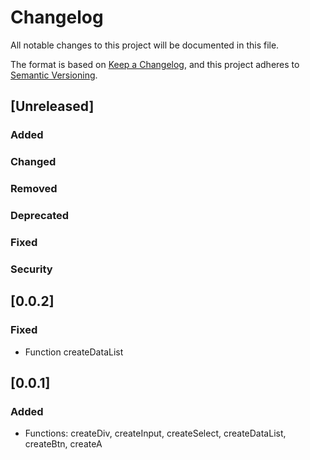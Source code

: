 # Changelog
All notable changes to this project will be documented in this file.

The format is based on [Keep a Changelog](https://keepachangelog.com/en/1.0.0/),
and this project adheres to [Semantic Versioning](https://semver.org/spec/v2.0.0.html).

## [Unreleased]

### Added

### Changed

### Removed

### Deprecated

### Fixed

### Security

## [0.0.2]

### Fixed
- Function createDataList

## [0.0.1]

### Added
- Functions: createDiv, createInput, createSelect, createDataList, createBtn, createA